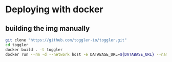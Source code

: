 # Deploying with docker

## building the img manually

```bash
git clone "https://github.com/toggler-io/toggler.git"
cd toggler
docker build . -t toggler
docker run --rm -d --network host -e DATABASE_URL=${DATABASE_URL} --name toggler toggler
```

